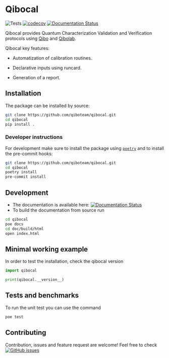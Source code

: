 # Qibocal
![Tests](https://github.com/qiboteam/qibocal/workflows/Tests/badge.svg)
[![codecov](https://codecov.io/gh/qiboteam/qibocal/branch/main/graph/badge.svg?token=1EKZKVEVX0)](https://codecov.io/gh/qiboteam/qibo)
[![Documentation Status](https://readthedocs.org/projects/qibocal/badge/?version=latest)](https://qibocal.readthedocs.io/en/latest/)

Qibocal provides Quantum Characterization Validation and Verification protocols using [Qibo](https://github.com/qiboteam/qibo) and [Qibolab](https://github.com/qiboteam/qibolab).

Qibocal key features:

- Automatization of calibration routines.

- Declarative inputs using runcard.

- Generation of a report.

## Installation

The package can be installed by source:
```sh
git clone https://github.com/qiboteam/qibocal.git
cd qibocal
pip install .
```


### Developer instructions
For development make sure to install the package using [`poetry`](https://python-poetry.org/) and to install the pre-commit hooks:
```sh
git clone https://github.com/qiboteam/qibocal.git
cd qibocal
poetry install
pre-commit install
```

## Development
- The documentation is available here: [![Documentation Status](https://readthedocs.org/projects/qibocal/badge/?version=latest)](https://qibocal.readthedocs.io/en/latest/)
- To build the documentation from source run
```sh
cd qibocal
poe docs
cd doc/build/html
open index.html
```
## Minimal working example

In order to test the installation, check the qibocal version

```python
import qibocal

print(qibocal.__version__)
```
## Tests and benchmarks

To run the unit test you can use the command
```sh
poe test
```
## Contributing

Contribution, issues and feature request are welcome!
Feel free to check
<a href="https://github.com/qiboteam/qibocal/issues"><img alt="GitHub issues" src="https://img.shields.io/github/issues-closed/qiboteam/qibocal"/></a>
